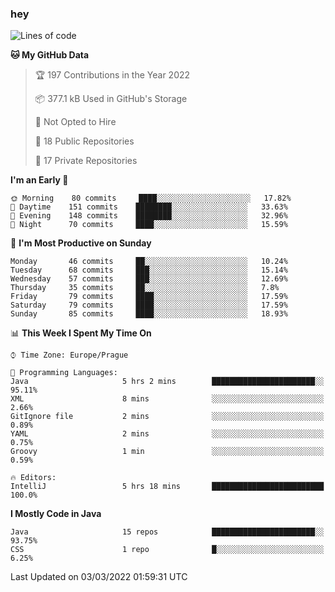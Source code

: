 ### hey

<!--START_SECTION:waka-->
![Lines of code](https://img.shields.io/badge/From%20Hello%20World%20I%27ve%20Written-92%20Thousand%20lines%20of%20code-blue)

**🐱 My GitHub Data** 

> 🏆 197 Contributions in the Year 2022
 > 
> 📦 377.1 kB Used in GitHub's Storage 
 > 
> 🚫 Not Opted to Hire
 > 
> 📜 18 Public Repositories 
 > 
> 🔑 17 Private Repositories  
 > 
**I'm an Early 🐤** 

```text
🌞 Morning    80 commits     ████░░░░░░░░░░░░░░░░░░░░░   17.82% 
🌆 Daytime    151 commits    ████████░░░░░░░░░░░░░░░░░   33.63% 
🌃 Evening    148 commits    ████████░░░░░░░░░░░░░░░░░   32.96% 
🌙 Night      70 commits     ████░░░░░░░░░░░░░░░░░░░░░   15.59%

```
📅 **I'm Most Productive on Sunday** 

```text
Monday       46 commits     ██░░░░░░░░░░░░░░░░░░░░░░░   10.24% 
Tuesday      68 commits     ███░░░░░░░░░░░░░░░░░░░░░░   15.14% 
Wednesday    57 commits     ███░░░░░░░░░░░░░░░░░░░░░░   12.69% 
Thursday     35 commits     ██░░░░░░░░░░░░░░░░░░░░░░░   7.8% 
Friday       79 commits     ████░░░░░░░░░░░░░░░░░░░░░   17.59% 
Saturday     79 commits     ████░░░░░░░░░░░░░░░░░░░░░   17.59% 
Sunday       85 commits     ████░░░░░░░░░░░░░░░░░░░░░   18.93%

```


📊 **This Week I Spent My Time On** 

```text
⌚︎ Time Zone: Europe/Prague

💬 Programming Languages: 
Java                     5 hrs 2 mins        ███████████████████████░░   95.11% 
XML                      8 mins              ░░░░░░░░░░░░░░░░░░░░░░░░░   2.66% 
GitIgnore file           2 mins              ░░░░░░░░░░░░░░░░░░░░░░░░░   0.89% 
YAML                     2 mins              ░░░░░░░░░░░░░░░░░░░░░░░░░   0.75% 
Groovy                   1 min               ░░░░░░░░░░░░░░░░░░░░░░░░░   0.59%

🔥 Editors: 
IntelliJ                 5 hrs 18 mins       █████████████████████████   100.0%

```

**I Mostly Code in Java** 

```text
Java                     15 repos            ███████████████████████░░   93.75% 
CSS                      1 repo              █░░░░░░░░░░░░░░░░░░░░░░░░   6.25%

```



 Last Updated on 03/03/2022 01:59:31 UTC
<!--END_SECTION:waka-->
